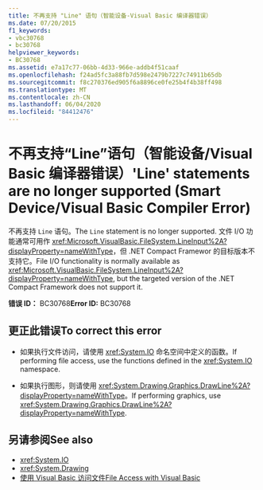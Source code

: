 ```yaml
---
title: 不再支持 "Line" 语句（智能设备-Visual Basic 编译器错误）
ms.date: 07/20/2015
f1_keywords:
- vbc30768
- bc30768
helpviewer_keywords:
- BC30768
ms.assetid: e7a17c77-06bb-4d33-966e-addb4f51caaf
ms.openlocfilehash: f24ad5fc3a88fb7d598e2479b7227c74911b65db
ms.sourcegitcommit: f8c270376ed905f6a8896ce0fe25b4f4b38ff498
ms.translationtype: MT
ms.contentlocale: zh-CN
ms.lasthandoff: 06/04/2020
ms.locfileid: "84412476"
---
```

# <a name="line-statements-are-no-longer-supported-smart-devicevisual-basic-compiler-error"></a><span data-ttu-id="53394-102">不再支持“Line”语句（智能设备/Visual Basic 编译器错误）</span><span class="sxs-lookup"><span data-stu-id="53394-102">'Line' statements are no longer supported (Smart Device/Visual Basic Compiler Error)</span></span>
<span data-ttu-id="53394-103">不再支持 `Line` 语句。</span><span class="sxs-lookup"><span data-stu-id="53394-103">The `Line` statement is no longer supported.</span></span> <span data-ttu-id="53394-104">文件 I/O 功能通常可用作 <xref:Microsoft.VisualBasic.FileSystem.LineInput%2A?displayProperty=nameWithType>，但 .NET Compact Framewor 的目标版本不支持它。</span><span class="sxs-lookup"><span data-stu-id="53394-104">File I/O functionality is normally available as <xref:Microsoft.VisualBasic.FileSystem.LineInput%2A?displayProperty=nameWithType>, but the targeted version of the .NET Compact Framework does not support it.</span></span>  
  
 <span data-ttu-id="53394-105">**错误 ID：** BC30768</span><span class="sxs-lookup"><span data-stu-id="53394-105">**Error ID:** BC30768</span></span>  
  
## <a name="to-correct-this-error"></a><span data-ttu-id="53394-106">更正此错误</span><span class="sxs-lookup"><span data-stu-id="53394-106">To correct this error</span></span>  
  
- <span data-ttu-id="53394-107">如果执行文件访问，请使用 <xref:System.IO> 命名空间中定义的函数。</span><span class="sxs-lookup"><span data-stu-id="53394-107">If performing file access, use the functions defined in the <xref:System.IO> namespace.</span></span>  
  
- <span data-ttu-id="53394-108">如果执行图形，则请使用 <xref:System.Drawing.Graphics.DrawLine%2A?displayProperty=nameWithType>。</span><span class="sxs-lookup"><span data-stu-id="53394-108">If performing graphics, use <xref:System.Drawing.Graphics.DrawLine%2A?displayProperty=nameWithType>.</span></span>  
  
## <a name="see-also"></a><span data-ttu-id="53394-109">另请参阅</span><span class="sxs-lookup"><span data-stu-id="53394-109">See also</span></span>

- <xref:System.IO>
- <xref:System.Drawing>
- [<span data-ttu-id="53394-110">使用 Visual Basic 访问文件</span><span class="sxs-lookup"><span data-stu-id="53394-110">File Access with Visual Basic</span></span>](../developing-apps/programming/drives-directories-files/file-access.md)
